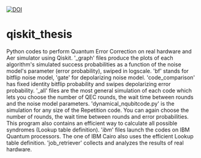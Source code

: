 [![DOI](https://zenodo.org/badge/617128857.svg)](https://zenodo.org/badge/latestdoi/617128857)
# qiskit_thesis
Python codes to perform Quantum Error Correction on real hardware and Aer simulator using Qiskit.
'_graph' files produce the plots of each algorithm's simulated success probabilities as a function of the noise model's parameter (error probability), swiped in logscale.
'bf' stands for bitflip noise model, 'gate' for depolarizing noise model. 'code_comparison' has fixed identity bitflip probability and swipes depolarizing error probability.
'_all' files are the most general simulation of each code which lets you choose the number of QEC rounds, the wait time between rounds and the noise model parameters.
'dynamical_nqubitcode.py' is the simulation for any size of the Repetition code. You can again choose the number of rounds, the wait time between rounds and error probabilities. This program also contains an efficient
way to calculate all possible syndromes (Lookup table definition).
'_ibm_' files launch the codes on IBM Quantum processors. The one of IBM Cairo also uses the efficient Lookup table definition.
'job_retriever' collects and analyzes the results of real hardware. 
